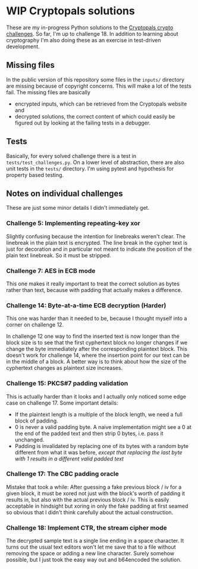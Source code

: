 # WIP Cryptopals solutions

These are my in-progress Python solutions to the
[Cryptopals crypto challenges](https://cryptopals.com/).
So far, I'm up to challenge 18. In addition to learning about cryptography I'm
also doing these as an exercise in test-driven development.

## Missing files

In the public version of this repository some files in the `inputs/` directory
are missing because of copyright concerns. This will make a lot of the tests fail.
The missing files are basically

* encrypted inputs, which can be retrieved from
  the Cryptopals website and
* decrypted solutions, the correct content of which could easily
  be figured out by looking at the failing tests in a debugger.

## Tests

Basically, for every solved challenge there is a test in
`tests/test_challenges.py`. On a lower level of abstraction, there are also unit
tests in the `tests/` directory. I'm using pytest and hypothesis for
property based testing.

## Notes on individual challenges

These are just some minor details I didn't immediately get.

### Challenge 5: Implementing repeating-key xor

Slightly confusing because the intention for linebreaks weren't clear.
The linebreak in the plain text is encrypted. The line break in the
cypher text is just for decoration and in particular not meant to
indicate the position of the plain text linebreak.
So it must be stripped.

### Challenge 7: AES in ECB mode

This one makes it really important to treat the correct solution as bytes
rather than text, because with padding that actually makes a difference.

### Challenge 14: Byte-at-a-time ECB decryption (Harder)

This one was harder than it needed to be, because I thought myself into a
corner on challenge 12.

In challenge 12 one way to find the inserted text is now longer than the block
size is to see that the first cyphertext block no longer changes if we change
the byte immediately after the corresponding plaintext block. This doesn't work
for challenge 14, where the insertion point for our text can be in the middle
of a block. A better way is to think about how the size of the cyphertext
changes as plaintext size increases.

### Challenge 15: PKCS#7 padding validation

This is actually harder than it looks and I actually only noticed some edge
case on challenge 17. Some important details:

* If the plaintext length is a multiple of the block length, we need a full
  block of padding.
* 0 is never a valid padding byte. A naive implementation might see a 0 at the
  end of the padded text and then strip 0 bytes, i.e. pass it unchanged.
* Padding is invalidated by replacing one of its bytes with a random byte
  different from what it was before, _except that replacing the last byte with
  1 results in a different valid padded text_

### Challenge 17: The CBC padding oracle

Mistake that took a while: After guessing a fake previous block / iv for a
given block, it must be xored not just with the block's worth of padding it
results in, but also with the actual previous block / iv. This is easily
acceptable in hindsight but xoring in only the fake padding at first seamed
so obvious that I didn't think carefully about the actual construction.

### Challenge 18: Implement CTR, the stream cipher mode

The decrypted sample text is a single line ending in a space character. It
turns out the usual text editors won't let me save that to a file without
removing the space or adding a new line character. Surely somehow possible,
but I just took the easy way out and b64encoded the solution.
